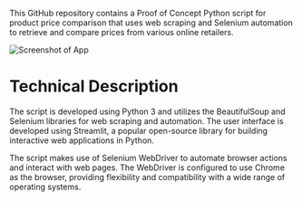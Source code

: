 This GitHub repository contains a Proof of Concept Python script for product price comparison that uses web scraping and Selenium automation to retrieve and compare prices from various online retailers.

![Screenshot of App](https://github.com/zainmz/webscraper-selenium-streamlit/blob/master/image.png)

# Technical Description
The script is developed using Python 3 and utilizes the BeautifulSoup and Selenium libraries for web scraping and automation. The user interface is developed using Streamlit, a popular open-source library for building interactive web applications in Python.

The script makes use of Selenium WebDriver to automate browser actions and interact with web pages. The WebDriver is configured to use Chrome as the browser, providing flexibility and compatibility with a wide range of operating systems.
